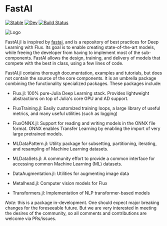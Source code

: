 # FastAI
[![Stable](https://img.shields.io/badge/docs-stable-blue.svg)](https://FluxML.github.io/FastAI.jl/stable)
[![Dev](https://img.shields.io/badge/docs-dev-blue.svg)](https://FluxML.github.io/FastAI.jl/dev)
[![Build Status](https://github.com/FluxML/FastAI.jl/workflows/CI/badge.svg)](https://github.com/FluxML/FastAI.jl/actions)

![Logo](https://raw.githubusercontent.com/opus111/FastAI.jl/master/fastai-julia-logo.png)

FastAI.jl is inspired by [fastai](https://github.com/fastai/fastai/blob/master/fastai/), and is a repository of best practices for Deep Learning with Flux. Its goal is to enable creating state-of-the-art models, while freeing the developer from having to implement most of the sub-components. FastAI allows the design, training, and delivery of models that compete with the best in class, using a few lines of code.

FastAI.jl contains thorough documentation, examples and tutorials, but does not contain the source of the core components.  It is an umbrella package combining the functionality specialized packages.  These packages include:

- Flux.jl: 100% pure-Julia Deep Learning stack. Provides lightweight abstractions on top of Julia's core GPU and AD support.

- FluxTraining.jl: Easily customized training loops, a large library of useful metrics, and many useful utilities (such as logging)

- FluxONNX.jl: Support for reading and writing models in the ONNX file format.  ONNX enables Transfer Learning by enabling the import of very large pretrained models.

- MLDataPattern.jl: Utility package for subsetting, partitioning, iterating, and resampling of Machine Learning datasets.

- MLDataSets.jl: A community effort to provide a common interface for accessing common Machine Learning (ML) datasets.

- DataAugmentation.jl: Utilities for augmenting image data

- Metalhead.jl: Computer vision models for Flux 

- Transformers.jl: Implementation of NLP transformer-based models


*Note*: this is a package in-development. One should expect major breaking changes for the foreseeable future. But we are very interested in meeting the desires of the community, so all comments and contributions are welcome via PRs/issues.
